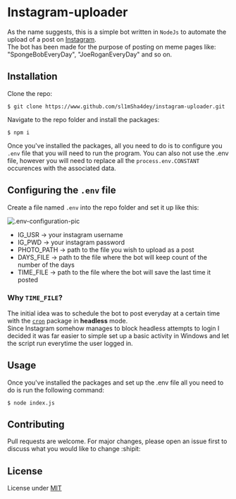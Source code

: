 # Instagram-uploader
As the name suggests, this is a simple bot written in ```NodeJs``` to automate the upload of a post on [Instagram](https://www.instagram.com/). <br>
The bot has been made for the purpose of posting on meme pages like: "SpongeBobEveryDay", "JoeRoganEveryDay" and so on. 

## Installation
Clone the repo: <br>
```
$ git clone https://www.github.com/sl1mSha4dey/instagram-uploader.git 
```

Navigate to the repo folder and install the packages:
```
$ npm i 
```
Once you've installed the packages, all you need to do is to configure you ```.env``` file that you will need to run the program. 
You can also not use the .env file, however you will need to replace all the ```process.env.CONSTANT``` occurences with the associated data.

## Configuring the ```.env``` file
Create a file named ```.env``` into the repo folder and set it up like this:
<div>
 <img src="https://user-images.githubusercontent.com/58223071/194145957-8105a177-7daf-4576-8e74-97b62a026ebc.png" alt=".env-configuration-pic" />
</div>

- IG_USR -> your instagram username
- IG_PWD -> your instagram password
- PHOTO_PATH -> path to the file you wish to upload as a post
- DAYS_FILE -> path to the file where the bot will keep count of the number of the days
- TIME_FILE -> path to the file where the bot will save the last time it posted

### Why ```TIME_FILE```?
The initial idea was to schedule the bot to post everyday at a certain time with the [```cron```](https://www.npmjs.com/package/cron) package in **headless** mode. <br>
Since Instagram somehow manages to block headless attempts to login I decided it was far easier to simple set up a basic activity in Windows and let the script run everytime the user logged in. 

## Usage
Once you've installed the packages and set up the .env file all you need to do is run the following command:
```
$ node index.js
```

## Contributing
Pull requests are welcome. For major changes, please open an issue first to discuss what you would like to change :shipit:

## License
License under [MIT](https://choosealicense.com/licenses/mit/)

